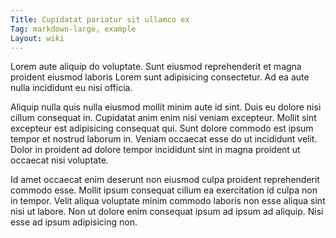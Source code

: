 ```yaml
---
Title: Cupidatat pariatur sit ullamco ex
Tag: markdown-large, example
Layout: wiki
---
```

Lorem aute aliquip do voluptate. Sunt eiusmod reprehenderit et magna proident eiusmod laboris Lorem sunt adipisicing consectetur. Ad ea aute nulla incididunt eu nisi officia.

Aliquip nulla quis nulla eiusmod mollit minim aute id sint. Duis eu dolore nisi cillum consequat in. Cupidatat anim enim nisi veniam excepteur. Mollit sint excepteur est adipisicing consequat qui. Sunt dolore commodo est ipsum tempor et nostrud laborum in. Veniam occaecat esse do ut incididunt velit. Dolor in proident ad dolore tempor incididunt sint in magna proident ut occaecat nisi voluptate.

Id amet occaecat enim deserunt non eiusmod culpa proident reprehenderit commodo esse. Mollit ipsum consequat cillum ea exercitation id culpa non in tempor. Velit aliqua voluptate minim commodo laboris non esse aliqua sint nisi ut labore. Non ut dolore enim consequat ipsum ad ipsum ad aliquip. Nisi esse ad ipsum adipisicing non.
